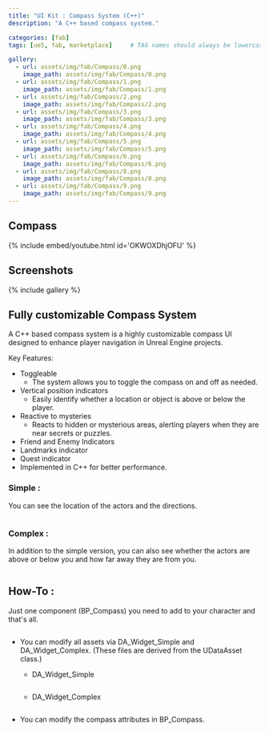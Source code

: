 ```yaml
---
title: "UI Kit : Compass System (C++)"
description: "A C++ based compass system."

categories: [fab]
tags: [ue5, fab, marketplace]     # TAG names should always be lowercase

gallery:
  - url: assets/img/fab/Compass/0.png
    image_path: assets/img/fab/Compass/0.png
  - url: assets/img/fab/Compass/1.png
    image_path: assets/img/fab/Compass/1.png
  - url: assets/img/fab/Compass/2.png
    image_path: assets/img/fab/Compass/2.png
  - url: assets/img/fab/Compass/3.png
    image_path: assets/img/fab/Compass/3.png
  - url: assets/img/fab/Compass/4.png
    image_path: assets/img/fab/Compass/4.png
  - url: assets/img/fab/Compass/5.png
    image_path: assets/img/fab/Compass/5.png
  - url: assets/img/fab/Compass/6.png
    image_path: assets/img/fab/Compass/6.png    
  - url: assets/img/fab/Compass/8.png
    image_path: assets/img/fab/Compass/8.png
  - url: assets/img/fab/Compass/9.png
    image_path: assets/img/fab/Compass/9.png
---
```


## Compass

{% include embed/youtube.html id='OKWOXDhjOFU' %}

## Screenshots

{% include gallery %}

## Fully customizable Compass System

A C++ based compass system is a highly customizable compass UI designed to enhance player navigation in Unreal Engine projects.

Key Features:

* Toggleable
  * The system allows you to toggle the compass on and off as needed.
* Vertical position indicators
  * Easily identify whether a location or object is above or below the player.
* Reactive to mysteries 
  * Reacts to hidden or mysterious areas, alerting players when they are near secrets or puzzles.
* Friend and Enemy Indicators
* Landmarks indicator
* Quest indicator
* Implemented in C++ for better performance.

### Simple :

You can see the location of the actors and the directions. 
  <figure style="width: 700px" class="align-center" style="text-align: center;">
  <a href="/assets/img/fab/Compass/Simple.png"><img src="{{ site.url }}{{ site.baseurl }}/assets/img/fab/Compass/Simple.png" alt=""></a>
  </figure> 

### Complex :
In addition to the simple version, you can also see whether the actors are above or below you and how far away they are from you. 
  <figure style="width: 700px" class="align-center" style="text-align: center;">
  <a href="/assets/img/fab/Compass/Complex.png"><img src="{{ site.url }}{{ site.baseurl }}/assets/img/fab/Compass/Complex.png" alt=""></a>
  </figure> 

## How-To :
Just one component (BP_Compass) you need to add to your character and that's all.

<figure style="width: 300px" class="align-center" style="text-align: center;">
  <a href="/assets/img/fab/Compass/T.png"><img src="{{ site.url }}{{ site.baseurl }}/assets/img/fab/Compass/T.png" alt=""></a>
  <figcaption></figcaption>
</figure> 

* You can modify all assets via DA_Widget_Simple and DA_Widget_Complex. (These files are derived from the UDataAsset class.)
  * DA_Widget_Simple
  <figure style="width: 500px" class="align-center" style="text-align: center;">
  <a href="/assets/img/fab/Compass/DA_Widget_Simple.png"><img src="{{ site.url }}{{ site.baseurl }}/assets/img/fab/Compass/DA_Widget_Simple.png" alt=""></a>
  </figure>
  
  * DA_Widget_Complex
  <figure style="width: 500px" class="align-center" style="text-align: center;">
  <a href="/assets/img/fab/Compass/DA_Widget_Complex.png"><img src="{{ site.url }}{{ site.baseurl }}/assets/img/fab/Compass/DA_Widget_Complex.png" alt=""></a>
  </figure>  

* You can modify the compass attributes in BP_Compass.
  <figure style="width: 500px" class="align-center" style="text-align: center;">
  <a href="/assets/img/fab/Compass/BP_Compass.png"><img src="{{ site.url }}{{ site.baseurl }}/assets/img/fab/Compass/BP_Compass.png" alt=""></a>
  </figure> 
    